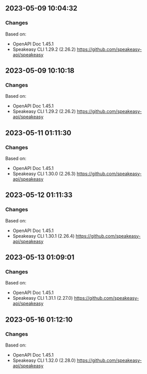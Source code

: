 

## 2023-05-09 10:04:32
### Changes
Based on:
- OpenAPI Doc 1.45.1 
- Speakeasy CLI 1.29.2 (2.26.2) https://github.com/speakeasy-api/speakeasy

## 2023-05-09 10:10:18
### Changes
Based on:
- OpenAPI Doc 1.45.1 
- Speakeasy CLI 1.29.2 (2.26.2) https://github.com/speakeasy-api/speakeasy

## 2023-05-11 01:11:30
### Changes
Based on:
- OpenAPI Doc 1.45.1 
- Speakeasy CLI 1.30.0 (2.26.3) https://github.com/speakeasy-api/speakeasy

## 2023-05-12 01:11:33
### Changes
Based on:
- OpenAPI Doc 1.45.1 
- Speakeasy CLI 1.30.1 (2.26.4) https://github.com/speakeasy-api/speakeasy

## 2023-05-13 01:09:01
### Changes
Based on:
- OpenAPI Doc 1.45.1 
- Speakeasy CLI 1.31.1 (2.27.0) https://github.com/speakeasy-api/speakeasy

## 2023-05-16 01:12:10
### Changes
Based on:
- OpenAPI Doc 1.45.1 
- Speakeasy CLI 1.32.0 (2.28.0) https://github.com/speakeasy-api/speakeasy